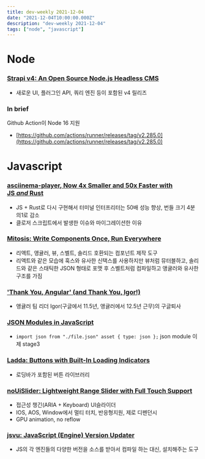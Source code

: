 ```yaml
---
title: dev-weekly 2021-12-04
date: "2021-12-04T10:00:00.000Z"
description: "dev-weekly 2021-12-04"
tags: ["node", "javascript"]
---
```



# Node

### **[Strapi v4: An Open Source Node.js Headless CMS](https://strapi.io/blog/announcing-strapi-v4)**

- 새로운 UI, 플러그인 API, 쿼리 엔진 등이 포함된 v4 릴리즈

### **In brief**

Github Action이 Node 16 지원

- [https://github.com/actions/runner/releases/tag/v2.285.0](https://github.com/actions/runner/releases/tag/v2.285.0)

# Javascript

### **[asciinema-player, Now 4x Smaller and 50x Faster with JS *and* Rust](https://blog.asciinema.org/post/smaller-faster/)**

- JS + Rust로 다시 구현해서 터미널 인터프리터는 50배 성능 향상, 번들 크기 4분의1로 감소
- 클로저 스크립트에서 발생한 이슈와 마이그레이션한 이유

### **[Mitosis: Write Components Once, Run Everywhere](https://github.com/BuilderIO/mitosis#readme)**

- 리액트, 앵귤러, 뷰, 스벨트, 솔리드 호환되는 컴포넌트 제작 도구
- 리액트와 같은 모습에 훅스와 유사한 신택스를 사용하지만 뷰처럼 뮤터블하고, 솔리드와 같은 스태틱한 JSON 형태로 포맷 후 스벨트처럼 컴파일하고 앵귤러와 유사한 구조를 가짐

### **['Thank You, Angular' (and Thank You, Igor!)](https://blog.angular.io/thank-you-angular-d90d70f2e9d8)**

- 앵귤러 팀 리더 Igor(구글에서 11.5년, 앵귤러에서 12.5년 근무)의 구글퇴사

### **[JSON Modules in JavaScript](https://dmitripavlutin.com/javascript-json-modules/)**

- `import json from "./file.json" asset { type: json };` json module 이제 stage3

### **[Ladda: Buttons with Built-In Loading Indicators](https://lab.hakim.se/ladda/)**

- 로딩바가 포함된 버튼 라이브러리

### **[noUiSlider: Lightweight Range Slider with Full Touch Support](https://refreshless.com/nouislider/)**

- 접근성 챙긴(ARIA + Keyboard) UI슬라이더
- IOS, AOS, Window에서 멀티 터치, 반응형지원, 제로 디펜던시
- GPU animation, no reflow

### **[jsvu: JavaScript (Engine) Version Updater](https://github.com/GoogleChromeLabs/jsvu)**

- JS의 각 엔진들의 다양한 버전을 소스를 받아서 컴파일 하는 대신, 설치해주는 도구